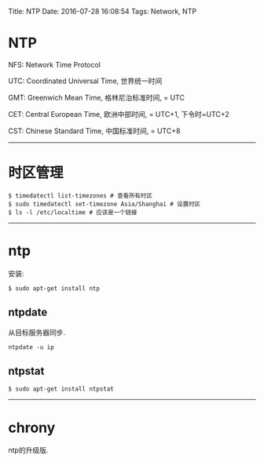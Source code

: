 Title: NTP
Date: 2016-07-28 16:08:54
Tags: Network, NTP



# NTP

NFS: Network Time Protocol

UTC: Coordinated Universal Time, 世界统一时间

GMT: Greenwich Mean Time, 格林尼治标准时间, = UTC

CET: Central European Time, 欧洲中部时间, = UTC+1, 下令时=UTC+2

CST: Chinese Standard Time, 中国标准时间, = UTC+8

***

# 时区管理

    $ timedatectl list-timezones # 查看所有时区
    $ sudo timedatectl set-timezone Asia/Shanghai # 设置时区
    $ ls -l /etc/localtime # 应该是一个链接

***

# ntp

安装:

    $ sudo apt-get install ntp

## ntpdate

从目标服务器同步.

    ntpdate -u ip

## ntpstat

    $ sudo apt-get install ntpstat

***

# chrony

ntp的升级版.

